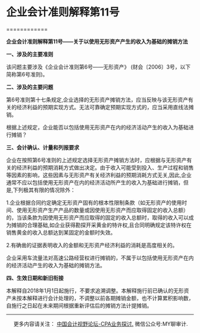 ﻿# 企业会计准则解释第11号
============

  

**企业会计准则解释第11号——关于以使用无形资产产生的收入为基础的摊销方法**


**一、涉及的主要准则**

该问题主要涉及《企业会计准则第6号——无形资产》 (财会〔2006〕3号，以下简称第6号准则)。

**二、涉及的主要问题**

第6号准则第十七条规定,企业选择的无形资产摊销方法，应当反映与该无形资产有关的经济利益的预期实现方式。无法可靠确定预期实现方式的，应当采用直线法摊销。

根据上述规定，企业能否以包括使用无形资产在内的经济活动产生的收入为基础进行摊销？

**三、会计确认、计量和列报要求**

企业在按照第6号准则的上述规定选择无形资产摊销方法时，应根据与无形资产有关的经济利益的预期消耗方式做出决定。由于收入可能受到投入、生产过程和销售等因素的影响，这些因素与无形资产有关经济利益的预期消耗方式无关,因此,企业通常不应以包括使用无形资产在内的经济活动所产生的收入为基础进行摊销，但是,下列极其有限的情况除外：

1.企业根据合同约定确定无形资产固有的根本性限制条款（如无形资产的使用时间、使用无形资产生产产品的数量或因使用无形资产而应取得固定的收入总额）的，当该条款为因使用无形资产而应取得的固定的收入总额时，取得的收入可以成为摊销的合理基础,如企业获得勘探开采黄金的特许权,且合同明确规定该特许权在销售黄金的收入总额达到某固定的金额时失效。

2.有确凿的证据表明收入的金额和无形资产经济利益的消耗是高度相关的。

企业采用车流量法对高速公路经营权进行摊销的，不属于以包括使用无形资产在内的经济活动产生的收入为基础的摊销方法。

**四、生效日期和新旧衔接**

本解释自2018年1月1日起施行，不要求追溯调整。本解释施行前已确认的无形资产未按本解释进行会计处理的，不调整以前各期摊销金额，也不计算累积影响数，自施行之日起在未来期间根据重新评估后的摊销方法计提摊销。

* * *

     更多内容请关注： [中国会计视野论坛-CPA业务探讨.](https://bbs.esnai.com/thread-5354530-1-3.html) 微信公众号:MY聊审计.